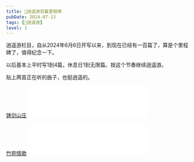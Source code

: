 ```yaml
---
title: 🎉逍遥游百篇里程碑
pubDate: 2024-07-13
tags: [🧚逍遥游]
level: 1
---
```


逍遥游栏目，自从2024年6月6日开写以来，到现在已经有一百篇了，算是个里程碑了，值得纪念一下。

以后基本上平时写1到4篇，休息日1到无限篇。按这个节奏继续逍遥游。

贴上两首正在听的曲子，也挺逍遥的。

[铸剑山庄](https://music.163.com/song?id=29223130) <iframe frameborder="no" border="0" marginwidth="0" marginheight="0" width="330" height="86" src="//music.163.com/outchain/player?type=2&id=29223130&auto=0&height=66"></iframe>

[竹苑情歌](https://music.163.com/song?id=28739373) <iframe frameborder="no" border="0" marginwidth="0" marginheight="0" width="330" height="86" src="//music.163.com/outchain/player?type=2&id=28739373&auto=0&height=66"></iframe>
